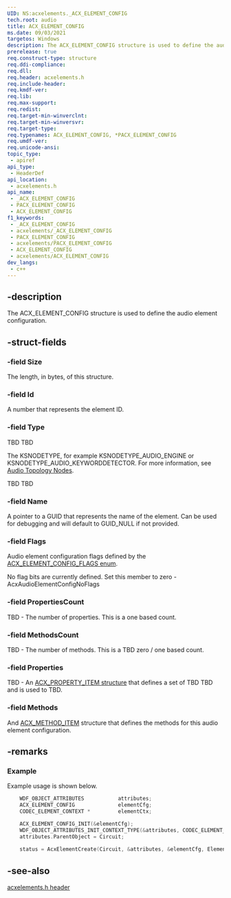 ```yaml
---
UID: NS:acxelements._ACX_ELEMENT_CONFIG
tech.root: audio 
title: ACX_ELEMENT_CONFIG
ms.date: 09/03/2021
targetos: Windows
description: The ACX_ELEMENT_CONFIG structure is used to define the audio element configuration. 
prerelease: true
req.construct-type: structure
req.ddi-compliance: 
req.dll: 
req.header: acxelements.h
req.include-header: 
req.kmdf-ver: 
req.lib: 
req.max-support: 
req.redist: 
req.target-min-winverclnt: 
req.target-min-winversvr: 
req.target-type: 
req.typenames: ACX_ELEMENT_CONFIG, *PACX_ELEMENT_CONFIG
req.umdf-ver: 
req.unicode-ansi: 
topic_type:
 - apiref
api_type:
 - HeaderDef
api_location:
 - acxelements.h
api_name:
 - _ACX_ELEMENT_CONFIG
 - PACX_ELEMENT_CONFIG
 - ACX_ELEMENT_CONFIG
f1_keywords:
 - _ACX_ELEMENT_CONFIG
 - acxelements/_ACX_ELEMENT_CONFIG
 - PACX_ELEMENT_CONFIG
 - acxelements/PACX_ELEMENT_CONFIG
 - ACX_ELEMENT_CONFIG
 - acxelements/ACX_ELEMENT_CONFIG
dev_langs:
 - c++
---
```


## -description

The ACX_ELEMENT_CONFIG structure is used to define the audio element configuration. 

## -struct-fields

### -field Size

The length, in bytes, of this structure.

### -field Id

A number that represents the element ID.

### -field Type

TBD TBD

The KSNODETYPE, for example KSNODETYPE_AUDIO_ENGINE or KSNODETYPE_AUDIO_KEYWORDDETECTOR. For more information, see [Audio Topology Nodes](/windows-hardware/drivers/audio/audio-topology-nodes).

TBD TBD

### -field Name

A pointer to a GUID that represents the name of the element. Can be used for debugging and will default to GUID_NULL if not provided.

### -field Flags

Audio element configuration flags defined by the [ACX_ELEMENT_CONFIG_FLAGS enum](ne-acxelements-acx_element_config_flags.md). 

No flag bits are currently defined. Set this member to zero - AcxAudioElementConfigNoFlags

### -field PropertiesCount

TBD - The number of properties. This is a  one based count.

### -field MethodsCount

TBD - The number of methods. This is a TBD zero / one based count.

### -field Properties

TBD - An [ACX_PROPERTY_ITEM structure](/windows-hardware/drivers/ddi/acxrequest/acxrequest/ns-acxrequest-acx_property_item) that defines a set of TBD TBD and is used to TBD. 

### -field Methods

And [ACX_METHOD_ITEM](/windows-hardware/drivers/ddi/acxrequest/acxrequest\ns-acxrequest-acx_method_item.md)  structure that defines the methods for this audio element configuration. 

## -remarks

### Example

Example usage is shown below.

```cpp
    WDF_OBJECT_ATTRIBUTES           attributes;
    ACX_ELEMENT_CONFIG              elementCfg;
    CODEC_ELEMENT_CONTEXT *         elementCtx;

    ACX_ELEMENT_CONFIG_INIT(&elementCfg);
    WDF_OBJECT_ATTRIBUTES_INIT_CONTEXT_TYPE(&attributes, CODEC_ELEMENT_CONTEXT);
    attributes.ParentObject = Circuit;
    
    status = AcxElementCreate(Circuit, &attributes, &elementCfg, Element);
```

## -see-also

[acxelements.h header](index.md)

